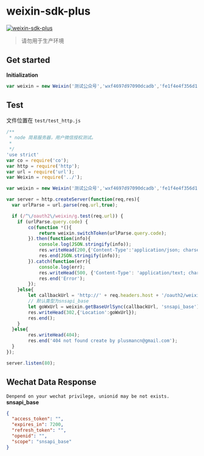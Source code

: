 # weixin-sdk-plus
[![weixin-sdk-plus](http://img.shields.io/npm/v/weixin-sdk-plus.svg)](https://www.npmjs.org/package/weixin-sdk-plus)

> 请勿用于生产环境

## Get started
**Initialization**
```javascript
var weixin = new Weixin('测试公众号','wxf4697d97090dcadb','fe1f4e4f356d17b63b7d3fd76706e902');
```

## Test
文件位置在 `test/test_http.js`
```javascript
/**
 * node 简易服务器，用户微信授权测试。
 *
 */
'use strict'
var co = require('co');
var http = require('http');
var url = require('url');
var Weixin = require('../');

var weixin = new Weixin('测试公众号','wxf4697d97090dcadb','fe1f4e4f356d17b63b7d3fd76706e902')

var server = http.createServer(function(req,res){
  var urlParse = url.parse(req.url,true);

  if (/^\/oauth2\/weixin/g.test(req.url)) {
    if (urlParse.query.code) {
        co(function *(){
            return weixin.switchToken(urlParse.query.code);
        }).then(function(info){
            console.log(JSON.stringify(info));
            res.writeHead(200,{'Content-Type':'application/json; charset=utf-8'})
            res.end(JSON.stringify(info));
        }).catch(function(err){
            console.log(err);
            res.writeHead(500, {'Content-Type': 'application/text; charset=utf-8'});
            res.end('Error');
        });
    }else{
        let callbackUrl = 'http://' + req.headers.host + '/oauth2/weixin/';
        // 默认类型为snsapi_base
        let goWxUrl = weixin.getBaseUrlSync(callbackUrl, 'snsapi_base');
        res.writeHead(302,{'Location':goWxUrl});
        res.end();
    }
  }else{
        res.writeHead(404);
        res.end('404 not found create by plusmancn@gmail.com');
  }
});

server.listen(80);
```


## Wechat Data Response
`Denpend on your wechat privilege, unionid may be not exists.`    
**snsapi_base**
```json
{
  "access_token": "",
  "expires_in": 7200,
  "refresh_token": "",
  "openid": "",
  "scope": "snsapi_base"
}
```
